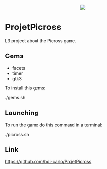 <p align="center"><img src="https://github.com/bdi-carlo/ProjetPicross/blob/master/Docs/Images/LogoFinal.jpg" /></p>

# ProjetPicross

L3 project about the Picross game.

## Gems

* facets
* timer
* gtk3

To install this gems:

./gems.sh

## Launching

To run the game do this command in a terminal:

./picross.sh

## Link

https://github.com/bdi-carlo/ProjetPicross
